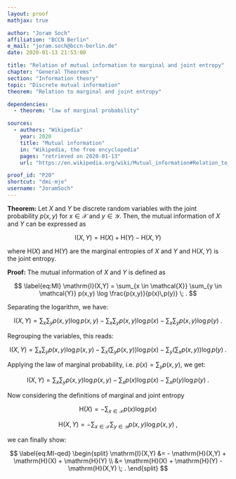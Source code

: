 ```yaml
---
layout: proof
mathjax: true

author: "Joram Soch"
affiliation: "BCCN Berlin"
e_mail: "joram.soch@bccn-berlin.de"
date: 2020-01-13 21:53:00

title: "Relation of mutual information to marginal and joint entropy"
chapter: "General Theorems"
section: "Information theory"
topic: "Discrete mutual information"
theorem: "Relation to marginal and joint entropy"

dependencies:
  - theorem: "law of marginal probability"

sources:
  - authors: "Wikipedia"
    year: 2020
    title: "Mutual information"
    in: "Wikipedia, the free encyclopedia"
    pages: "retrieved on 2020-01-13"
    url: "https://en.wikipedia.org/wiki/Mutual_information#Relation_to_conditional_and_joint_entropy"

proof_id: "P20"
shortcut: "dmi-mje"
username: "JoramSoch"
---
```



**Theorem:** Let $X$ and $Y$ be discrete random variables with the joint probability $p(x,y)$ for $x \in \mathcal{X}$ and $y \in \mathcal{Y}$. Then, the mutual information of $X$ and $Y$ can be expressed as

$$ \label{eq:dmi-mje}
\mathrm{I}(X,Y) = \mathrm{H}(X) + \mathrm{H}(Y) - \mathrm{H}(X,Y)
$$

where $\mathrm{H}(X)$ and $\mathrm{H}(Y)$ are the marginal entropies of $X$ and $Y$ and $\mathrm{H}(X,Y)$ is the joint entropy.


**Proof:** The mutual information of $X$ and $Y$ is defined as

$$ \label{eq:MI}
\mathrm{I}(X,Y) = \sum_{x \in \mathcal{X}} \sum_{y \in \mathcal{Y}} p(x,y) \log \frac{p(x,y)}{p(x)\,p(y)} \; .
$$

Separating the logarithm, we have:

$$ \label{eq:MI-s1}
\mathrm{I}(X,Y) = \sum_x \sum_y p(x,y) \log p(x,y) - \sum_x \sum_y p(x,y) \log p(x) - \sum_x \sum_y p(x,y) \log p(y) \; .
$$

Regrouping the variables, this reads:

$$ \label{eq:MI-s2}
\mathrm{I}(X,Y) = \sum_x \sum_y p(x,y) \log p(x,y) - \sum_x \left( \sum_y p(x,y) \right) \log p(x) - \sum_y \left( \sum_x p(x,y) \right) \log p(y) \; .
$$

Applying the law of marginal probability, i.e. $p(x) = \sum_y p(x,y)$, we get:

$$ \label{eq:MI-s3}
\mathrm{I}(X,Y) = \sum_x \sum_y p(x,y) \log p(x,y) - \sum_x p(x) \log p(x) - \sum_x p(y) \log p(y) \; .
$$

Now considering the definitions of marginal and joint entropy

$$ \label{eq:ME}
\mathrm{H}(X) = - \sum_{x \in \mathcal{X}} p(x) \log p(x)
$$

$$ \label{eq:CE}
\mathrm{H}(X,Y) = - \sum_{x \in \mathcal{X}} \sum_{y \in \mathcal{Y}} p(x,y) \log p(x,y) \; ,
$$

we can finally show:

$$ \label{eq:MI-qed}
\begin{split}
\mathrm{I}(X,Y) &= - \mathrm{H}(X,Y) + \mathrm{H}(X) + \mathrm{H}(Y) \\
&= \mathrm{H}(X) + \mathrm{H}(Y) - \mathrm{H}(X,Y) \; .
\end{split}
$$